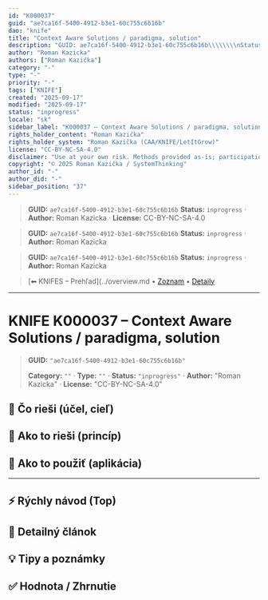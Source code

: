 ```yaml
---
id: "K000037"
guid: "ae7ca16f-5400-4912-b3e1-60c755c6b16b"
dao: "knife"
title: "Context Aware Solutions / paradigma, solution"
description: "GUID: ae7ca16f-5400-4912-b3e1-60c755c6b16b\\\\\\\\nStatus: inprogress · Author: Roman Kazicka · License: CC-BY-NC-SA-4.0"
author: "Roman Kazicka"
authors: ["Roman Kazička"]
category: "-"
type: "-"
priority: "-"
tags: ["KNIFE"]
created: "2025-09-17"
modified: "2025-09-17"
status: "inprogress"
locale: "sk"
sidebar_label: "K000037 – Context Aware Solutions / paradigma, solution"
rights_holder_content: "Roman Kazička"
rights_holder_system: "Roman Kazička (CAA/KNIFE/LetItGrow)"
license: "CC-BY-NC-SA-4.0"
disclaimer: "Use at your own risk. Methods provided as-is; participation is voluntary and context-aware."
copyright: "© 2025 Roman Kazička / SystemThinking"
author_id: "-"
author_did: "-"
sidebar_position: "37"
---
```

<!-- body:start -->

<!-- fm-visible: start -->
> **GUID:** `ae7ca16f-5400-4912-b3e1-60c755c6b16b`
> **Status:** `inprogress` · **Author:** Roman Kazicka · **License:** CC-BY-NC-SA-4.0
<!-- fm-visible: end -->
<!-- body:start -->

<!-- fm-visible: start -->
> **GUID:** `ae7ca16f-5400-4912-b3e1-60c755c6b16b`
> **Status:** `inprogress` · **Author:** Roman Kazicka
<!-- fm-visible: end -->
<!-- body:start -->

<!-- fm-visible: start -->
> **GUID:** `ae7ca16f-5400-4912-b3e1-60c755c6b16b`
> **Status:** `inprogress` · **Author:** Roman Kazicka
<!-- fm-visible: end -->
<!-- body:start -->

<!-- nav:knifes -->
> [⬅ KNIFES – Prehľad](../overview.md • [Zoznam](../KNIFE_Overview_List.md) • [Detaily](../KNIFE_Overview_Details.md)
---
# KNIFE K000037 – Context Aware Solutions / paradigma, solution
<!-- fm-visible: start -->

> **GUID:** `"ae7ca16f-5400-4912-b3e1-60c755c6b16b"`
>   
> **Category:** `""` · **Type:** `""` · **Status:** `"inprogress"` · **Author:** "Roman Kazicka" · **License:** "CC-BY-NC-SA-4.0"
<!-- fm-visible: end -->


## 🎯 Čo rieši (účel, cieľ)

## 🧩 Ako to rieši (princíp)

## 🧪 Ako to použiť (aplikácia)

---

## ⚡ Rýchly návod (Top)

## 📜 Detailný článok

## 💡 Tipy a poznámky

## ✅ Hodnota / Zhrnutie

